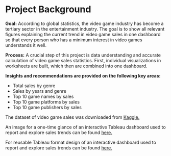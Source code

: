# Project Background

**Goal:** According to global statistics, the video game industry has become a tertiary sector in the entertainment industry. The goal is to show all relevant figures explaining the current trend in video game sales in one dashboard so that every person who has a minimum interest in video games understands it well.


**Process:** A crucial step of this project is data understanding and accurate calculation of video game sales statistics. First, individual visualizations in worksheets are built, which then are combined into one dashboard.


**Insights and recommendations are provided on the following key areas:**
- Total sales by genre 
- Sales by years and genre 
- Top 10 game names by sales 
- Top 10 game platforms by sales
- Top 10 game publishers by sales 


The dataset of video game sales was downloaded from [Kaggle.](https://www.kaggle.com/datasets/gregorut/videogamesales)

An image for a one-time glance of an interactive Tableau dashboard used to report and explore sales trends can be found [here.](https://github.com/nourlybeque/nourlybeque/blob/31f816e093be1cb353ef8135e1a5fddf3327cc48/Tableau%20dashboards/ibm_hr_dashboard/IBM_Dashboard.png)

For reusable Tableau format design of an interactive dashboard used to report and explore sales trends can be found [here.](https://github.com/nourlybeque/nourlybeque/blob/31f816e093be1cb353ef8135e1a5fddf3327cc48/Tableau%20dashboards/ibm_hr_dashboard/IBM%20HR_Dashboard.twbx)
